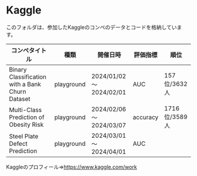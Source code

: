 # Kaggle
このフォルダは、参加したKaggleのコンペのデータとコードを格納しています。

| コンペタイトル             | 種類 | 開催日時               | 評価指標 | 順位        | 
| -------------------------- | -------- | ---------------------- | -------- | ----------- | 
| Binary Classification with a Bank Churn Dataset       | playground | 2024/01/02～2024/02/01 | AUC  | 157位/3632人 | 
| Multi-Class Prediction of Obesity Risk                | playground | 2024/02/06～2024/03/07 | accuracy  | 1716位/3589人 | 
| Steel Plate Defect Prediction                         | playground | 2024/03/01～2024/04/01 | AUC  |  | 

Kaggleのプロフィール⇒https://www.kaggle.com/work
